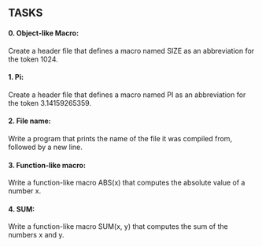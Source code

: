 ## TASKS
#### 0. Object-like Macro:
Create a header file that defines a macro named SIZE as an abbreviation for the token 1024.

#### 1. Pi:
Create a header file that defines a macro named PI as an abbreviation for the token 3.14159265359.

#### 2. File name:
Write a program that prints the name of the file it was compiled from, followed by a new line.

#### 3. Function-like macro:
Write a function-like macro ABS(x) that computes the absolute value of a number x.

#### 4. SUM:
Write a function-like macro SUM(x, y) that computes the sum of the numbers x and y.
